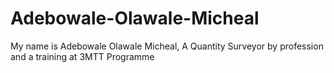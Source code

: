 # Adebowale-Olawale-Micheal
My name is Adebowale Olawale Micheal, A Quantity Surveyor by profession and a training at 3MTT Programme
